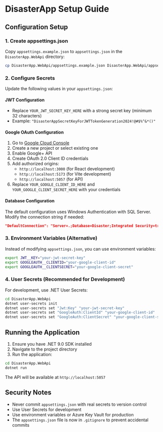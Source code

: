 # DisasterApp Setup Guide

## Configuration Setup

### 1. Create appsettings.json

Copy `appsettings.example.json` to `appsettings.json` in the `DisasterApp.WebApi` directory:

```bash
cp DisasterApp.WebApi/appsettings.example.json DisasterApp.WebApi/appsettings.json
```

### 2. Configure Secrets

Update the following values in your `appsettings.json`:

#### JWT Configuration
- Replace `YOUR_JWT_SECRET_KEY_HERE` with a strong secret key (minimum 32 characters)
- Example: `"DisasterAppSecretKeyForJWTTokenGeneration2024!@#$%^&*()"`

#### Google OAuth Configuration
1. Go to [Google Cloud Console](https://console.cloud.google.com/)
2. Create a new project or select existing one
3. Enable Google+ API
4. Create OAuth 2.0 Client ID credentials
5. Add authorized origins:
   - `http://localhost:3000` (for React development)
   - `http://localhost:5173` (for Vite development)
   - `http://localhost:5057` (for API)
6. Replace `YOUR_GOOGLE_CLIENT_ID_HERE` and `YOUR_GOOGLE_CLIENT_SECRET_HERE` with your credentials

#### Database Configuration
The default configuration uses Windows Authentication with SQL Server. Modify the connection string if needed:

```json
"DefaultConnection": "Server=.;Database=Disaster;Integrated Security=true;TrustServerCertificate=true"
```

### 3. Environment Variables (Alternative)

Instead of modifying `appsettings.json`, you can use environment variables:

```bash
export JWT__KEY="your-jwt-secret-key"
export GOOGLEAUTH__CLIENTID="your-google-client-id"
export GOOGLEAUTH__CLIENTSECRET="your-google-client-secret"
```

### 4. User Secrets (Recommended for Development)

For development, use .NET User Secrets:

```bash
cd DisasterApp.WebApi
dotnet user-secrets init
dotnet user-secrets set "Jwt:Key" "your-jwt-secret-key"
dotnet user-secrets set "GoogleAuth:ClientId" "your-google-client-id"
dotnet user-secrets set "GoogleAuth:ClientSecret" "your-google-client-secret"
```

## Running the Application

1. Ensure you have .NET 9.0 SDK installed
2. Navigate to the project directory
3. Run the application:

```bash
cd DisasterApp.WebApi
dotnet run
```

The API will be available at `http://localhost:5057`

## Security Notes

- Never commit `appsettings.json` with real secrets to version control
- Use User Secrets for development
- Use environment variables or Azure Key Vault for production
- The `appsettings.json` file is now in `.gitignore` to prevent accidental commits